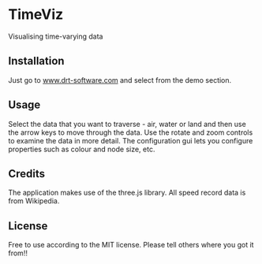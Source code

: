 # TimeViz

Visualising time-varying data

## Installation

Just go to www.drt-software.com and select from the demo section.

## Usage

Select the data that you want to traverse - air, water or land and then use the arrow keys to move through the data.
Use the rotate and zoom controls to examine the data in more detail.
The configuration gui lets you configure properties such as colour and node size, etc.

## Credits

The application makes use of the three.js library.
All speed record data is from Wikipedia.

## License

Free to use according to the MIT license. Please tell others where you got it from!!
